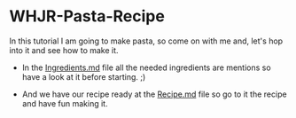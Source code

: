 # WHJR-Pasta-Recipe

In this tutorial I am going to make pasta, so come on with me and, let's hop into it and see how to make it.

* In the [Ingredients.md](Ingredients.md) file all the needed ingredients are mentions so have a look at it before starting. ;)

* And we have our recipe ready at the [Recipe.md](Recipe.md) file so go to it the recipe and have fun making it.
